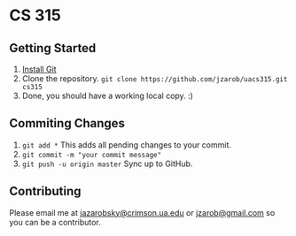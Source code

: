 # CS 315

## Getting Started
1. [Install Git](https://git-scm.com/book/en/v2/Getting-Started-Installing-Git)
2. Clone the repository. `git clone https://github.com/jzarob/uacs315.git cs315`
3. Done, you should have a working local copy. :)

## Commiting Changes
1. `git add *` This adds all pending changes to your commit.
2. `git commit -m "your commit message"`
3. `git push -u origin master` Sync up to GitHub.

## Contributing
Please email me at [jazarobsky@crimson.ua.edu](mailto:jazarobsky@crimson.ua.edu) 
or [jzarob@gmail.com](mailto:jzarob@gmail.com) so you can be a contributor.
